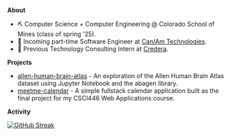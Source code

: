 **About**
- ⛏️ Computer Science + Computer Engineering @ Colorado School of Mines (class of spring '25).
- 🚀 Incoming part-time Software Engineer at [Can/Am Technologies](https://canamtechnologies.com/). 
- 📆 Previous Technology Consulting Intern at [Credera](https://www.credera.com/).

**Projects**
- [allen-human-brain-atlas](https://github.com/umbertogherardi/allen-human-brain-atlas) - An exploration of the Allen Human Brain Atlas dataset using Jupyter Notebook and the abagen library.
- [meetme-calendar](https://github.com/umbertogherardi/meetme-calendar) - A simple fullstack calendar application built as the final project for my CSCI446 Web Applications course.

**Activity**

[![GitHub Streak](https://streak-stats.demolab.com?user=umbertogherardi&theme=graywhite)](https://git.io/streak-stats)
